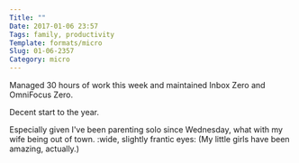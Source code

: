 ```yaml
---
Title: ""
Date: 2017-01-06 23:57
Tags: family, productivity
Template: formats/micro
Slug: 01-06-2357
Category: micro
---
```


Managed 30 hours of work this week and maintained Inbox Zero and OmniFocus Zero.

Decent start to the year.

Especially given I've been parenting solo since Wednesday, what with my wife being out of town. :wide, slightly frantic eyes: (My little girls have been amazing, actually.)
